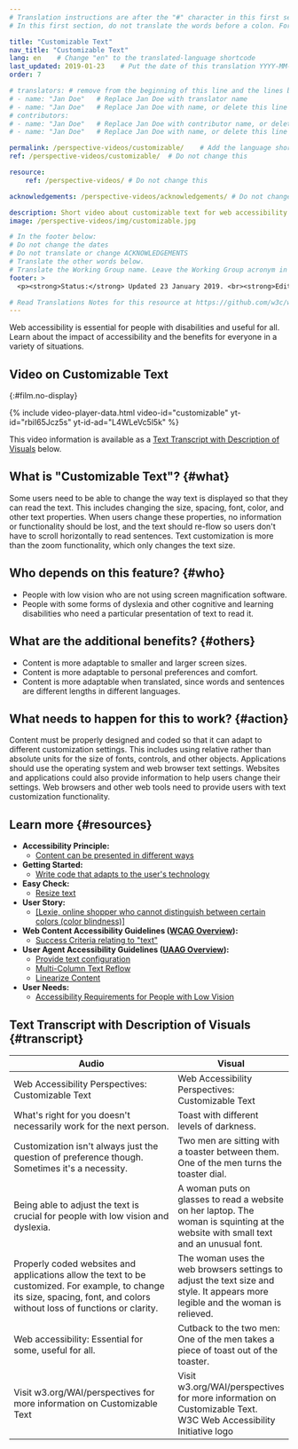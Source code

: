 ```yaml
---
# Translation instructions are after the "#" character in this first section. They are comments that do not show up in the web page. You do not need to translate the instructions after "#".
# In this first section, do not translate the words before a colon. For example, do not translate "title:". Do translate the text after "title:"

title: "Customizable Text"
nav_title: "Customizable Text"
lang: en    # Change "en" to the translated-language shortcode
last_updated: 2019-01-23    # Put the date of this translation YYYY-MM-DD (with month in the middle)
order: 7

# translators: # remove from the beginning of this line and the lines below: "# " (the hash sign and the space)
# - name: "Jan Doe"   # Replace Jan Doe with translator name
# - name: "Jan Doe"   # Replace Jan Doe with name, or delete this line if not multiple translators
# contributors:
# - name: "Jan Doe"   # Replace Jan Doe with contributor name, or delete this line if none
# - name: "Jan Doe"   # Replace Jan Doe with name, or delete this line if not multiple contributors

permalink: /perspective-videos/customizable/    # Add the language shortcode to the end, with no slash at the end. For example /path/to/file/fr
ref: /perspective-videos/customizable/  # Do not change this

resource:
    ref: /perspective-videos/ # Do not change this

acknowledgements: /perspective-videos/acknowledgements/ # Do not change this

description: Short video about customizable text for web accessibility - what is it, who depends on it, and what needs to happen to make it work.
image: /perspective-videos/img/customizable.jpg

# In the footer below:
# Do not change the dates
# Do not translate or change ACKNOWLEDGEMENTS
# Translate the other words below.
# Translate the Working Group name. Leave the Working Group acronym in English.
footer: >
  <p><strong>Status:</strong> Updated 23 January 2019. <br><strong>Editor and project lead:</strong> <a href="https://www.w3.org/People/shadi">Shadi Abou-Zahra</a>. Developed by the <a href="https://www.w3.org/WAI/EO/">Education and Outreach Working Group (EOWG)</a> with support from the <a href="https://www.w3.org/WAI/DEV/">WAI-DEV project</a>, co-funded by the European Commission. Updated with support from the Ford Foundation. ACKNOWLEDGEMENTS.</p>

# Read Translations Notes for this resource at https://github.com/w3c/wai-perspective-videos#readme
---
```


Web accessibility is essential for people with disabilities and useful
for all. Learn about the impact of accessibility and the benefits for
everyone in a variety of situations.

## Video on Customizable Text
{:#film.no-display}

{% include video-player-data.html
    video-id="customizable"
    yt-id="rbiI65Jcz5s"
    yt-id-ad="L4WLeVc5l5k"
%}

This video information is available as a [Text Transcript with Description of Visuals](#transcript) below.

What is "Customizable Text"? {#what}
----------------------------

Some users need to be able to change the way text is displayed so that
they can read the text. This includes changing the size, spacing, font,
color, and other text properties. When users change these properties, no
information or functionality should be lost, and the text should re-flow
so users don't have to scroll horizontally to read sentences. Text
customization is more than the zoom functionality, which only changes
the text size.

Who depends on this feature? {#who}
----------------------------

-   People with low vision who are not using screen magnification
    software.
-   People with some forms of dyslexia and other cognitive and learning
    disabilities who need a particular presentation of text to read it.

What are the additional benefits? {#others}
---------------------------------

-   Content is more adaptable to smaller and larger screen sizes.
-   Content is more adaptable to personal preferences and comfort.
-   Content is more adaptable when translated, since words and sentences
    are different lengths in different languages.

What needs to happen for this to work? {#action}
--------------------------------------

Content must be properly designed and coded so that it can adapt to
different customization settings. This includes using relative rather
than absolute units for the size of fonts, controls, and other objects.
Applications should use the operating system and web browser text
settings. Websites and applications could also provide information to
help users change their settings. Web browsers and other web tools need
to provide users with text customization functionality.

Learn more {#resources}
----------

-   **Accessibility Principle:**
    -   [Content can be presented in different ways](/fundamentals/accessibility-principles/#adaptable)
-   **Getting Started:**
    -   [Write code that adapts to the user's technology](/tips/developing/#write-code-that-adapts-to-the-users-technology)
-   **Easy Check:**
    -   [Resize text](/test-evaluate/preliminary/#resize)
-   **User Story:**
    -  [[Lexie, online shopper who cannot distinguish between certain colors (color blindness)]](/people-use-web/user-stories/story-four/)
-   **Web Content Accessibility Guidelines ([WCAG Overview](/standards-guidelines/wcag/)):**
    -   [Success Criteria relating to "text"](https://www.w3.org/WAI/WCAG21/quickref/?tags=text)
-   **User Agent Accessibility Guidelines ([UAAG Overview](/standards-guidelines/uaag/)):**
    -   [Provide text configuration](https://www.w3.org/TR/2015/NOTE-UAAG20-20151215/#gl-text-config)
    -   [Multi-Column Text Reflow](https://www.w3.org/TR/UAAG20/#sc_1813)
    -   [Linearize Content](https://www.w3.org/TR/UAAG20/#sc_1815)
-   **User Needs:**
    -   [Accessibility Requirements for People with Low Vision](http://www.w3.org/TR/low-vision-needs/)

## Text Transcript with Description of Visuals {#transcript}
<table>
  <thead>
    <tr>
      <th width="65%">Audio</th>
      <th>Visual</th>
    </tr>
  </thead>
  <tbody>
    <tr>
      <td>Web Accessibility Perspectives: Customizable Text</td>
      <td>Web Accessibility Perspectives:<br>Customizable Text</td>
    </tr>
    <tr>
      <td>What's right for you doesn't necessarily work for the next person.</td>
      <td>Toast with different levels of darkness.</td>
    </tr>
    <tr>
      <td>Customization isn't always just the question of preference though. Sometimes it's a necessity.</td>
      <td>Two men are sitting with a toaster between them. One of the men turns the toaster dial.</td>
    </tr>
    <tr>
      <td>Being able to adjust the text is crucial for people with low vision and dyslexia.</td>
      <td>A woman puts on glasses to read a website on her laptop. The woman is squinting at the website with small text and an unusual font.</td>
    </tr>
    <tr>
      <td>Properly coded websites and applications allow the text to be customized. For example, to change its size, spacing, font, and colors without loss of functions or clarity.</td>
      <td>The woman uses the web browsers settings to adjust the
        text size and style. It appears more legible and the woman is relieved.</td>
    </tr>
    <tr>
      <td>Web accessibility: Essential for some, useful for all.</td>
      <td>Cutback to the two men: One of the men takes a piece of
        toast out of the toaster.</td>
    </tr>
    <tr>
      <td>Visit w3.org/WAI/perspectives for more information on Customizable
        Text </td>
      <td>Visit<br>
        w3.org/WAI/perspectives<br>
        for more information on<br>
        Customizable Text.<br>
        W3C Web Accessibility Initiative logo</td>
    </tr>
  </tbody>
</table>
        

